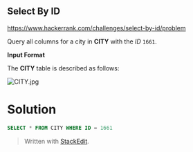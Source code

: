 
## Select By ID
https://www.hackerrank.com/challenges/select-by-id/problem

Query all columns for a city in  **CITY**  with the  _ID_  `1661`.

**Input Format**

The  **CITY**  table is described as follows:

![](https://s3.amazonaws.com/hr-challenge-images/8137/1449729804-f21d187d0f-CITY.jpg "CITY.jpg")

# Solution
```sql
SELECT * FROM CITY WHERE ID = 1661
```


> Written with [StackEdit](https://stackedit.io/).
